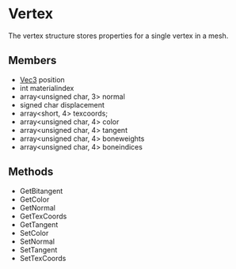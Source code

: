 # Vertex #
The vertex structure stores properties for a single vertex in a mesh.

## Members ##
- [Vec3](CPP_Vec3) position
- int materialindex
- array<unsigned char, 3> normal
- signed char displacement
- array<short, 4> texcoords;
- array<unsigned char, 4> color
- array<unsigned char, 4> tangent
- array<unsigned char, 4> boneweights
- array<unsigned char, 4> boneindices

## Methods ##
- GetBitangent
- GetColor
- GetNormal
- GetTexCoords
- GetTangent
- SetColor
- SetNormal
- SetTangent
- SetTexCoords
